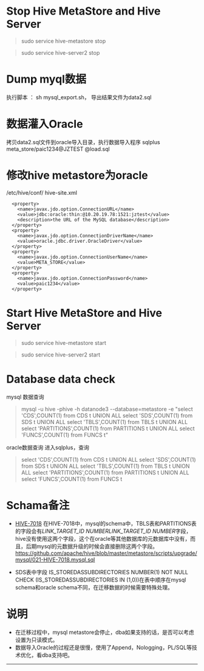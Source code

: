 
# Stop Hive MetaStore and Hive Server
 
> sudo service hive-metastore stop

> sudo service hive-server2 stop

# Dump myql数据

执行脚本 ： sh mysql_export.sh，
导出结果文件为data2.sql

# 数据灌入Oracle
拷贝data2.sql文件到oracle导入目录，执行数据导入程序
sqlplus meta_store/paic1234@JZTEST @load.sql
# 修改hive metastore为oracle
/etc/hive/conf/ hive-site.xml
```
  <property>
    <name>javax.jdo.option.ConnectionURL</name>
    <value>jdbc:oracle:thin:@10.20.19.78:1521:jztest</value>
    <description>the URL of the MySQL database</description>
  </property>
  <property>
    <name>javax.jdo.option.ConnectionDriverName</name>
    <value>oracle.jdbc.driver.OracleDriver</value>
  </property>
  <property>
    <name>javax.jdo.option.ConnectionUserName</name>
    <value>META_STORE</value>
  </property>
  <property>
    <name>javax.jdo.option.ConnectionPassword</name>
    <value>paic1234</value>
  </property>
```

# Start Hive MetaStore and Hive Server

> sudo service hive-metastore start

> sudo service hive-server2 start

# Database data check
mysql 数据查询


> mysql -u hive -phive -h datanode3 --database=metastore -e "select 'CDS',COUNT(1) from CDS t UNION ALL 
> select 'SDS',COUNT(1) from SDS t UNION ALL 
> select 'TBLS',COUNT(1) from TBLS t UNION ALL 
> select 'PARTITIONS',COUNT(1) from PARTITIONS t UNION ALL 
> select 'FUNCS',COUNT(1) from FUNCS t"
 
oracle数据查询
进入sqlplus，查询

> select 'CDS',COUNT(1) from CDS t UNION ALL 
> select 'SDS',COUNT(1) from SDS t UNION ALL 
> select 'TBLS',COUNT(1) from TBLS t UNION ALL 
> select 'PARTITIONS',COUNT(1) from PARTITIONS t UNION ALL 
> select 'FUNCS',COUNT(1) from FUNCS t

# Schama备注

* [HIVE-7018][HIVE-7018] 在HIVE-7018中，mysql的schema中，TBLS表和PARTITIONS表的字段会有*LINK_TARGET_ID NUMBERLINK_TARGET_ID NUMBER*字段，hive没有使用这两个字段，这个在oracle等其他数据库的元数据库中没有，而且，后期mysql的元数据升级的时候会直接删除这两个字段。
https://github.com/apache/hive/blob/master/metastore/scripts/upgrade/mysql/021-HIVE-7018.mysql.sql
 
* SDS表中字段 IS_STOREDASSUBDIRECTORIES NUMBER(1) NOT NULL CHECK (IS_STOREDASSUBDIRECTORIES IN (1,0))在表中顺序在mysql schema和oracle schema不同，在迁移数据的时候需要特殊处理。

# 说明
* 在迁移过程中，mysql metastore会停止，dba如果支持的话，是否可以考虑设置为只读模式。
* 数据导入Oracle的过程还是很慢，使用了Append，Nologging，PL/SQL等技术优化，看dba支持吧。
 

-------
[git]:https://github.com/wankunde/attachment/tree/master/20160429/mysql2oracle
[HIVE-7018]:https://issues.apache.org/jira/browse/HIVE-7018 "HIVE-7018"
